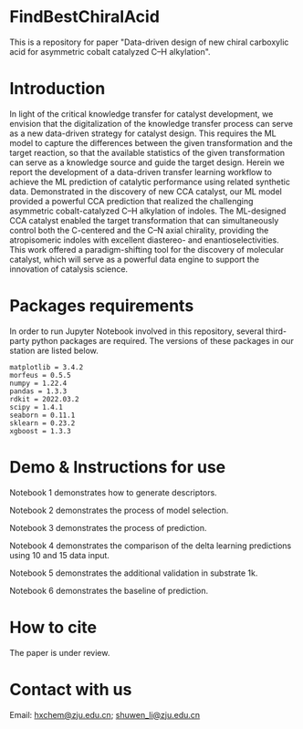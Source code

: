 # FindBestChiralAcid
This is a repository for paper "Data-driven design of new chiral carboxylic acid for asymmetric cobalt catalyzed C–H alkylation".

# Introduction
In light of the critical knowledge transfer for catalyst development, we envision that the digitalization of the knowledge transfer process can serve as a new data-driven strategy for catalyst design. This requires the ML model to capture the differences between the given transformation and the target reaction, so that the available statistics of the given transformation can serve as a knowledge source and guide the target design. Herein we report the development of a data-driven transfer learning workflow to achieve the ML prediction of catalytic performance using related synthetic data. Demonstrated in the discovery of new CCA catalyst, our ML model provided a powerful CCA prediction that realized the challenging asymmetric cobalt-catalyzed C–H alkylation of indoles. The ML-designed CCA catalyst enabled the target transformation that can simultaneously control both the C-centered and the C–N axial chirality, providing the atropisomeric indoles with excellent diastereo- and enantioselectivities. This work offered a paradigm-shifting tool for the discovery of molecular catalyst, which will serve as a powerful data engine to support the innovation of catalysis science.


# Packages requirements
In order to run Jupyter Notebook involved in this repository, several third-party python packages are required. The versions of these packages in our station are listed below.
```
matplotlib = 3.4.2
morfeus = 0.5.5 
numpy = 1.22.4  
pandas = 1.3.3 
rdkit = 2022.03.2   
scipy = 1.4.1 
seaborn = 0.11.1 
sklearn = 0.23.2  
xgboost = 1.3.3 
```

# Demo & Instructions for use
Notebook 1 demonstrates how to generate descriptors.

Notebook 2 demonstrates the process of model selection.

Notebook 3 demonstrates the process of prediction.

Notebook 4 demonstrates the comparison of the delta learning predictions using 10 and 15 data input.

Notebook 5 demonstrates the additional validation in substrate 1k.

Notebook 6 demonstrates the baseline of prediction.

# How to cite
The paper is under review.
# Contact with us
Email: hxchem@zju.edu.cn; shuwen_li@zju.edu.cn
